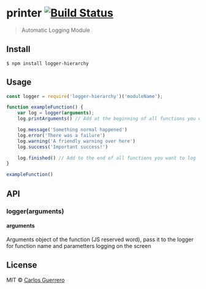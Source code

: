# printer [![Build Status](https://travis-ci.org/guerrerocarlos/logger-hierarchy.svg?branch=master)](https://travis-ci.org/guerrerocarlos/logger-hierarchy)
> Automatic Logging Module

## Install

```
$ npm install logger-hierarchy
```

## Usage

```js
const logger = require('logger-hierarchy')('moduleName');

function exampleFunction() {
    var log = logger(arguments); 
    log.printArguments() // Add at the beginning of all functions you want to log

    log.message('Something normal happened')
    log.error('There was a failure')
    log.warning('A friendly warning over here')
    log.success('Important success!')

    log.finished() // Add to the end of all functions you want to log
}

exampleFunction()
```

## API

### logger(arguments)

#### arguments

Arguments object of the function (JS reserved word), pass it to the logger for function name and parametters logging on the screen



## License

MIT © [Carlos Guerrero](http://carlosguerrero.com/)

